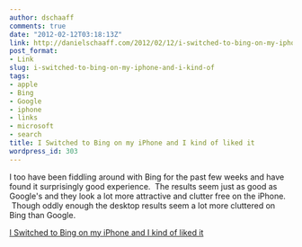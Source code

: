 ```yaml
---
author: dschaaff
comments: true
date: "2012-02-12T03:18:13Z"
link: http://danielschaaff.com/2012/02/12/i-switched-to-bing-on-my-iphone-and-i-kind-of/
post_format:
- Link
slug: i-switched-to-bing-on-my-iphone-and-i-kind-of
tags:
- apple
- Bing
- Google
- iphone
- links
- microsoft
- search
title: I Switched to Bing on my iPhone and I kind of liked it
wordpress_id: 303
---
```


I too have been fiddling around with Bing for the past few weeks and have found it surprisingly good experience.  The results seem just as good as Google's and they look a lot more attractive and clutter free on the iPhone.  Though oddly enough the desktop results seem a lot more cluttered on Bing than Google.  

[I Switched to Bing on my iPhone and I kind of liked it](http://thenextweb.com/apple/2012/02/03/i-switched-to-bing-on-my-iphone-and-i-kind-of-liked-it/)
